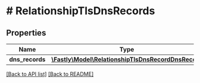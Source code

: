 # # RelationshipTlsDnsRecords

## Properties

Name | Type | Description | Notes
------------ | ------------- | ------------- | -------------
**dns_records** | [**\Fastly\Model\RelationshipTlsDnsRecordDnsRecord**](RelationshipTlsDnsRecordDnsRecord.md) |  | [optional] 


[[Back to API list]](../../README.md#endpoints) [[Back to README]](../../README.md)
